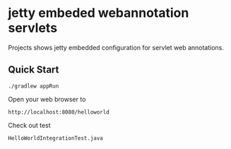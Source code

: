 jetty embeded webannotation servlets
====================================

Projects shows jetty embedded configuration for servlet web annotations.

Quick Start
-----------

	./gradlew appRun

Open your web browser to

	http://localhost:8080/helloworld

Check out test

	HelloWorldIntegrationTest.java
